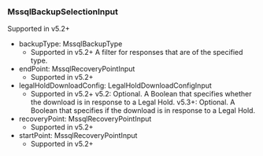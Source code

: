 ### MssqlBackupSelectionInput
Supported in v5.2+

- backupType: MssqlBackupType
  - Supported in v5.2+
      A filter for responses that are of the specified type.
- endPoint: MssqlRecoveryPointInput
  - Supported in v5.2+
- legalHoldDownloadConfig: LegalHoldDownloadConfigInput
  - Supported in v5.2+
      v5.2: Optional. A Boolean that specifies whether the download is in response to a Legal Hold.
      v5.3+: Optional. A Boolean that specifies if the download is in response to a Legal Hold.
- recoveryPoint: MssqlRecoveryPointInput
  - Supported in v5.2+
- startPoint: MssqlRecoveryPointInput
  - Supported in v5.2+
